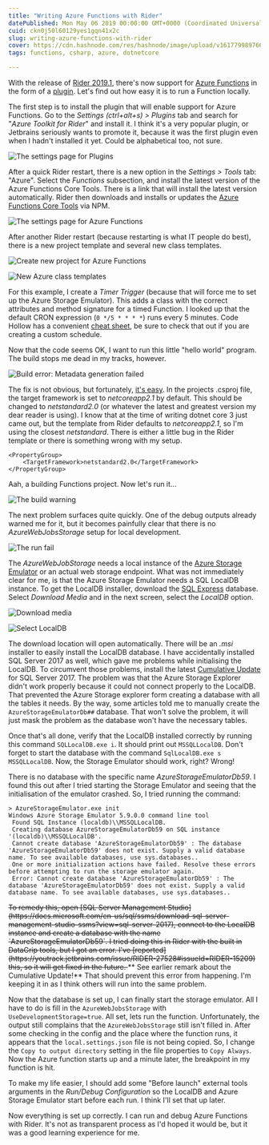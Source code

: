 ```yaml
---
title: "Writing Azure Functions with Rider"
datePublished: Mon May 06 2019 00:00:00 GMT+0000 (Coordinated Universal Time)
cuid: ckn0j50l60129yes1gqn41x2c
slug: writing-azure-functions-with-rider
cover: https://cdn.hashnode.com/res/hashnode/image/upload/v1617799897668/U1p-59yGl.png
tags: functions, csharp, azure, dotnetcore

---
```



With the release of [Rider 2019.1](https://blog.jetbrains.com/dotnet/2019/04/30/rider-2019-1-arrived/), there's now support for [Azure Functions](https://azure.microsoft.com/en-us/services/functions/) in the form of a [plugin](https://plugins.jetbrains.com/plugin/11220-azure-toolkit-for-rider). Let's find out how easy it is to run a Function locally.

The first step is to install the plugin that will enable support for Azure Functions. Go to the _Settings (ctrl+alt+s) > Plugins_ tab and search for "_Azure Toolkit for Rider_" and install it. I think it's a very popular plugin, or Jetbrains seriously wants to promote it, because it was the first plugin even when I hadn't installed it yet. Could be alphabetical too, not sure.

![The settings page for Plugins](https://cdn.hashnode.com/res/hashnode/image/upload/v1617381401428/-D9AIaEq5.jpeg)

After a quick Rider restart, there is a new option in the _Settings > Tools_ tab: "Azure". Select the _Functions_ subsection, and install the latest version of the Azure Functions Core Tools. There is a link that will install the latest version automatically. Rider then downloads and installs or updates the [Azure Functions Core Tools](https://www.npmjs.com/package/azure-functions-core-tools) via NPM.

![The settings page for Azure Functions](https://cdn.hashnode.com/res/hashnode/image/upload/v1617381404246/UQPzjZ83j.jpeg)

After another Rider restart (because restarting is what IT people do best), there is a new project template and several new class templates.

![Create new project for Azure Functions](https://cdn.hashnode.com/res/hashnode/image/upload/v1617381406211/mZpul7RrY.jpeg)

![New Azure class templates](https://cdn.hashnode.com/res/hashnode/image/upload/v1617381407824/1tJXu1YQH.jpeg)

For this example, I create a _Timer Trigger_ (because that will force me to set up the Azure Storage Emulator). This adds a class with the correct attributes and method signature for a timed Function. I looked up that the default CRON expression (`0 */5 * * * *`) runs every 5 minutes. Code Hollow has a convenient [cheat sheet](https://codehollow.com/2017/02/azure-functions-time-trigger-cron-cheat-sheet/), be sure to check that out if you are creating a custom schedule.

Now that the code seems OK, I want to run this little "hello world" program. The build stops me dead in my tracks, however.

![Build error: Metadata generation failed](https://cdn.hashnode.com/res/hashnode/image/upload/v1617381411690/npq183oA0.jpeg)

The fix is not obvious, but fortunately, [it's easy](https://github.com/Azure/azure-functions-vs-build-sdk/issues/160#issuecomment-363420298). In the projects .csproj file, the target framework is set to _netcoreapp2.1_ by default. This should be changed to _netstandard2.0_ (or whatever the latest and greatest version my dear reader is using). I know that at the time of writing dotnet core 3 just came out, but the template from Rider defaults to _netcoreapp2.1_, so I'm using the closest _netstandard_. There is either a little bug in the Rider template or there is something wrong with my setup.

```
<PropertyGroup>
    <TargetFramework>netstandard2.0</TargetFramework>
</PropertyGroup>
```

Aah, a building Functions project. Now let's run it...

![The build warning](https://cdn.hashnode.com/res/hashnode/image/upload/v1617381413119/VrFYroBTq.jpeg)

The next problem surfaces quite quickly. One of the debug outputs already warned me for it, but it becomes painfully clear that there is no _AzureWebJobsStorage_ setup for local development.

![The run fail](https://cdn.hashnode.com/res/hashnode/image/upload/v1617381415174/-WgEcQZXN.jpeg)

The _AzureWebJobStorage_ needs a local instance of the [Azure Storage Emulator](https://docs.microsoft.com/en-us/azure/storage/common/storage-use-emulator) or an actual web storage endpoint. What was not immediately clear for me, is that the Azure Storage Emulator needs a SQL LocalDB instance. To get the LocalDB installer, download the [SQL Express](https://www.microsoft.com/en-us/sql-server/sql-server-downloads) database. Select _Download Media_ and in the next screen, select the _LocalDB_ option.

![Download media](https://cdn.hashnode.com/res/hashnode/image/upload/v1617381416959/Q02lBU6dc.jpeg)

![Select LocalDB](https://cdn.hashnode.com/res/hashnode/image/upload/v1617381418697/OAUohidbM.jpeg)

The download location will open automatically. There will be an _.msi_ installer to easily install the LocalDB database. I have accidentally installed SQL Server 2017 as well, which gave me problems while initialising the LocalDB. To circumvent those problems, install the latest [Cumulative Update](https://support.microsoft.com/en-sg/help/4484710/cumulative-update-14-for-sql-server-2017) for SQL Server 2017. The problem was that the Azure Storage Explorer didn't work properly because it could not connect properly to the LocalDB. That prevented the Azure Storage explorer form creating a database with all the tables it needs. By the way, some articles told me to manually create the `AzureStorageEmulatorDb##` database. That won't solve the problem, it will just mask the problem as the database won't have the necessary tables.

Once that's all done, verify that the LocalDB installed correctly by running this command `SQLLocalDB.exe i`. It should print out `MSSQLLocalDB`. Don't forget to start the database with the command `SqlLocalDB.exe s MSSQLLocalDB`. Now, the Storage Emulator should work, right? Wrong!

There is no database with the specific name _AzureStorageEmulatorDb59_. I found this out after I tried starting the Storage Emulator and seeing that the initialisation of the emulator crashed. So, I tried running the command:

```
> AzureStorageEmulator.exe init  
Windows Azure Storage Emulator 5.9.0.0 command line tool  
 Found SQL Instance (localdb)\\MSSQLLocalDB.  
 Creating database AzureStorageEmulatorDb59 on SQL instance '(localdb)\\MSSQLLocalDB'.  
 Cannot create database 'AzureStorageEmulatorDb59' : The database 'AzureStorageEmulatorDb59' does not exist. Supply a valid database name. To see available databases, use sys.databases..  
 One or more initialization actions have failed. Resolve these errors before attempting to run the storage emulator again.  
 Error: Cannot create database 'AzureStorageEmulatorDb59' : The database 'AzureStorageEmulatorDb59' does not exist. Supply a valid database name. To see available databases, use sys.databases..
```

<strike>
To remedy this, open [SQL Server Management Studio](https://docs.microsoft.com/en-us/sql/ssms/download-sql-server-management-studio-ssms?view=sql-server-2017), connect to the LocalDB instance and create a database with the name `AzureStorageEmulatorDb59`. I tried doing this in Rider with the built in DataGrip tools, but I got an error. I've [reported](https://youtrack.jetbrains.com/issue/RIDER-27528#issueId=RIDER-15209) this, so it will get fixed in the future.
</strike>
** See earlier remark about the Cumulative Update!** That should prevent this error from happening. I'm keeping it in as I think others will run into the same problem.

Now that the database is set up, I can finally start the storage emulator. All I have to do is fill in the `AzureWebJobsStorage` with `UseDevelopmentStorage=true`. All set, lets run the function. Unfortunately, the output still complains that the `AzureWebJobsStorage` still isn't filled in. After some checking in the config and the place where the function runs, it appears that the `local.settings.json` file is not being copied. So, I change the `Copy to output directory` setting in the file properties to `Copy Always`. Now the Azure function starts up and a minute later, the breakpoint in my function is hit.

To make my life easier, I should add some "Before launch" external tools arguments in the _Run/Debug Configuration_ so the LocalDB and Azure Storage Emulator start before each run. I think I'll set that up later.

Now everything is set up correctly. I can run and debug Azure Functions with Rider. It's not as transparent process as I'd hoped it would be, but it was a good learning experience for me.
